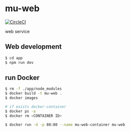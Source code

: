 # mu-web

[![CircleCI](
https://img.shields.io/circleci/build/gh/muratomo/mu-web?style=flat-square)](https://circleci.com/gh/muratomo/mu-web)


web service

## Web development

```bash
$ cd app
$ npm run dev
```

## run Docker

```bash
$ rm -f ./app/node_modules
$ docker build -t mu-web .
$ docker images

# if exists docker-container
$ docker ps -a
$ docker rm <CONTAINER ID>

$ docker run -d -p 80:80 --name mu-web-container mu-web
```
